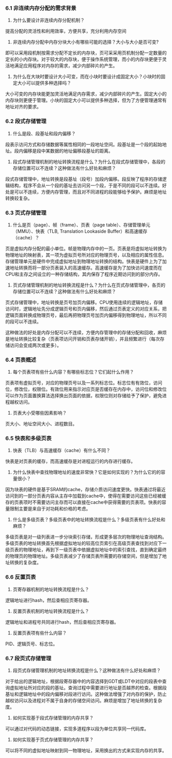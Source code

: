### 6.1	非连续内存分配的需求背景
 1. 为什么要设计非连续内存分配机制？

提高分配的灵活性和利用效率，方便共享，充分利用内存空间

 1. 非连续内存分配中内存分块大小有哪些可能的选择？大小与大小是否可变?

即可以采用段机制按需求分配不定长的内存块，页可采采用页机制分配一定数量的定长的小内存块。对于较大的内存块，便于操作系统管理，而小的内存块更便于灵活地满足应用程序对内存的需求，减少内部碎片的产生。

 1. 为什么在大块时要设计大小可变，而在小块时要设计成固定大小？小块时的固定大小可以提供多种选择吗？

 大小可变的内存块能更加灵活地满足内存需求，减少内部碎片的产生。固定大小的内存块则更便于管理。小块的固定大小可以提供多种选择，但为了方便管理通常有地址对齐的要求。

### 6.2	段式存储管理
 1. 什么是段、段基址和段内偏移？

段表示访问方式和存储数据等属性相同的一段地址空间。段基址是一个段的起始地址。段内偏移是段中某数据的地址偏移段基址的距离。

 1. 段式存储管理机制的地址转换流程是什么？为什么在段式存储管理中，各段的存储位置可以不连续？这种做法有什么好处和麻烦？

段式存储管理中，地址转换是段基址（段号）加段内偏移。段反映了程序的存储逻辑结构，程序不会从一个段的基址去访问另一个段，于是不同的段可以不连续。好处是可以不连续，方便内存管理，而且对不同进程的段能够给予保护。麻烦是地址转换较复杂。


### 6.3	页式存储管理
 1. 什么是页（page）、帧（frame）、页表（page table）、存储管理单元（MMU）、快表（TLB, Translation Lookaside Buffer）和高速缓存（cache）？

页是虚拟内存分配的最小单位。帧是物理内存中的一页。页表是将虚拟地址转换为物理地址的映射表，其一项为虚拟页号所对应的物理页号，以及相应的属性信息。存储管理单元是硬件中完成虚拟地址到物理地址转换的结构。快表是硬件上为了加速地址转换而将一部分页表装入的高速缓存。高速缓存是为了加快访问速度而在CPU和主存之间设立的一种存储结构，其内保存了程序近期访问到的部分内存。


 1. 页式存储管理机制的地址转换流程是什么？为什么在页式存储管理中，各页的存储位置可以不连续？这种做法有什么好处和麻烦？

页式存储管理中，地址转换是页号加页内偏移。CPU使用连续的逻辑地址，存储访问时，逻辑地址先分成逻辑页号和页内偏移，然后通过页表定义的对应关系，把逻辑页面转换成物理页号，最后再把物理页号加页内偏移得到物理地址，所以不同的段可以不连续。

这种做法的好处是内存分配可以不连续，方便内存管理中的存储分配和回收，麻烦是地址转换比较复杂（页表项访问开销和页表存储开销），并且频繁进行（每次存储访问会变成两次或更多）。


### 6.4	页表概述
 1. 每个页表项有些什么内容？有哪些标志位？它们起什么作用？

页表项有虚拟页号，对应的物理页号以及一系列标志位。标志位有有效位，访问位，修改位，权限位。有效位用来指示对应页是否缓存在内存中，访问位和修改位可以作为页面置换算法选择换出页面的依据，权限位则对存储给予了保护，避免进程越权访问。

 1. 页表大小受哪些因素影响？

页大小、地址空间大小、进程数目。

### 6.5	快表和多级页表
 1. 快表（TLB）与高速缓存（cache）有什么不同？

快表是对页表的缓存，而高速缓存是对进程运行的内存进行缓存。

 1. 为什么快表中查找物理地址的速度非常快？它是如何实现的？为什么它的的容量很小？

因为块表的硬件是基于SRAM的cache，存储介质访问速度更快。快表通过将最近访问到的一部分页表内容从主存中加载到cache中，使得在需要访问这些已经被缓存的页表项时不需要访问主存而可以直接在cache中获得需要的页表项。快表的容量限制主要是来自于对功耗和价格的考虑。

 1. 什么是多级页表？多级页表中的地址转换流程是什么？多级页表有什么好处和麻烦？

 多级页表是对一级列表进一步分块索引存储，形成更多层次的物理地址查询结构。多级页表的地址转换首先根据虚拟地址的较高位页索引在高级页表查找到对应下一级页表的物理地址，再到下一级页表中依据虚拟地址中的索引查找，直到确定最终的物理页的物理地址。多级页表减少了存储页表所需要的存储空间，但是增加了地址转换的复杂度。 


### 6.6	反置页表
 1. 页寄存器机制的地址转换流程是什么？

逻辑地址进行hash，然后查相应页寄存器。

 1. 反置页表机制的地址转换流程是什么？

逻辑地址和进程号共同进行hash，然后查相应页寄存器。

 1. 反置页表项有些什么内容？

 PID、逻辑页号、标志位。

### 6.7	段页式存储管理
 1. 段页式存储管理机制的地址转换流程是什么？这种做法有什么好处和麻烦？

对于给出的逻辑地址，根据段寄存器中的内容选择到GDT或LDT中对应的段表中查询虚拟地址所对应的段的基址。查询过程中需要进行地址是否越界的检查。根据段基址和逻辑地址中的段内偏移对段进行访问。这种做法增强了对内存的保护，防止越权访问以及进程对不属于自身的存储空间访问。麻烦是增加了地址转换的复杂度。

 1. 如何实现基于段式存储管理的内存共享？

可以通过对代码的动态链接，实现多道程序以段为单位共享同一代码库。

 1. 如何实现基于页式存储管理的内存共享？

 可以将不同的虚拟地址映射到同一物理地址，采用换出的方式来实现内存的共享。